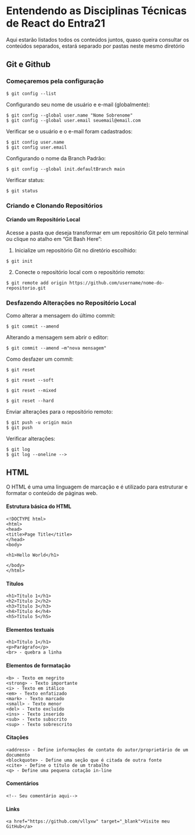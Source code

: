 <h1> Entendendo as Disciplinas Técnicas de React do Entra21 </h1>

<p>Aqui estarão listados todos os conteúdos juntos, quaso queira consultar os conteúdos separados, estará separado por pastas neste mesmo diretório</p>

<h2> Git e Github </h2>

<h3>Começaremos pela configuração</h3>

~~~
$ git config --list
~~~

<p>Configurando seu nome de usuário e e-mail (globalmente):</p>

~~~
$ git config --global user.name "Nome Sobrenome"
$ git config --global user.email seuemail@email.com
~~~

<p>Verificar se o usuário e o e-mail foram cadastrados:</p>

~~~
$ git config user.name
$ git config user.email
~~~


<p>Configurando o nome da Branch Padrão:</p>

~~~
$ git config --global init.defaultBranch main
~~~

<p>Verificar status:</p>

~~~
$ git status 
~~~

<h3>Criando e Clonando Repositórios</h3>

<h4>Criando um Repositório Local</h4>

<p>Acesse a pasta que deseja transformar em um repositório Git pelo terminal ou clique no atalho em “Git Bash Here”:</p>

1. Inicialize um repositório Git no diretório escolhido:

~~~
$ git init
~~~

2. Conecte o repositório local com o repositório remoto:

~~~
$ git remote add origin https://github.com/username/nome-do-repositorio.git
~~~

<h3>Desfazendo Alterações no Repositório Local</h3>

<p>Como alterar a mensagem do último commit:</p>

~~~
$ git commit --amend
~~~

<p>Alterando a mensagem sem abrir o editor:</p>

~~~
$ git commit --amend –m"nova mensagem"
~~~

<p>Como desfazer um commit:</p>

~~~
$ git reset
~~~

~~~
$ git reset --soft
~~~

~~~
$ git reset --mixed
~~~

~~~
$ git reset --hard
~~~

<p>Enviar alterações para o repositório remoto:</p>

~~~
$ git push -u origin main
$ git push 
~~~

<p>Verificar alterações:</p>

~~~
$ git log
$ git log --oneline -->
~~~



<h2>HTML</h2>
<p>O HTML é uma uma linguagem de marcação e é utilizado para estruturar e formatar o conteúdo de páginas web.</p>


<h4>Estrutura básica do HTML</h4>

~~~
<!DOCTYPE html>
<html>
<head>
<title>Page Title</title>
</head>
<body>

<h1>Hello World</h1>

</body>
</html>
~~~

<h4>Títulos</h4>

~~~
<h1>Título 1</h1>
<h2>Título 2</h2>
<h3>Título 3</h3>
<h4>Título 4</h4>
<h5>Título 5</h5>
~~~

<h4>Elementos textuais</h4>

~~~
<h1>Título 1</h1>
<p>Parágrafo</p>
<br> - quebra a linha
~~~


<h4>Elementos de formatação</h4>

~~~
<b> - Texto em negrito
<strong> - Texto importante
<i> - Texto em itálico
<em> - Texto enfatizado
<mark> - Texto marcado
<small> - Texto menor
<del> - Texto excluído
<ins> - Texto inserido
<sub> - Texto subscrito
<sup> - Texto sobrescrito
~~~

<h4>Citações</h4>

~~~
<address> - Define informações de contato do autor/proprietário de um documento
<blockquote> - Define uma seção que é citada de outra fonte
<cite> - Define o título de um trabalho
<q> - Define uma pequena cotação in-line
~~~


<h4>Comentários</h4>

~~~
<!-- Seu comentário aqui-->
~~~

<h4>Links</h4>

~~~
<a href="https://github.com/vllyxw" target="_blank">Visite meu GitHub</a>
~~~
